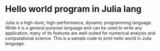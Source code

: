 # Hello world program in Julia lang
Julia is a high-level, high-performance, dynamic programming language. 
While it is a general purpose language and can be used to write any application, many of its features are well-suited for numerical analysis and computational science.
This is a sample code to print hello world in Julia language.
